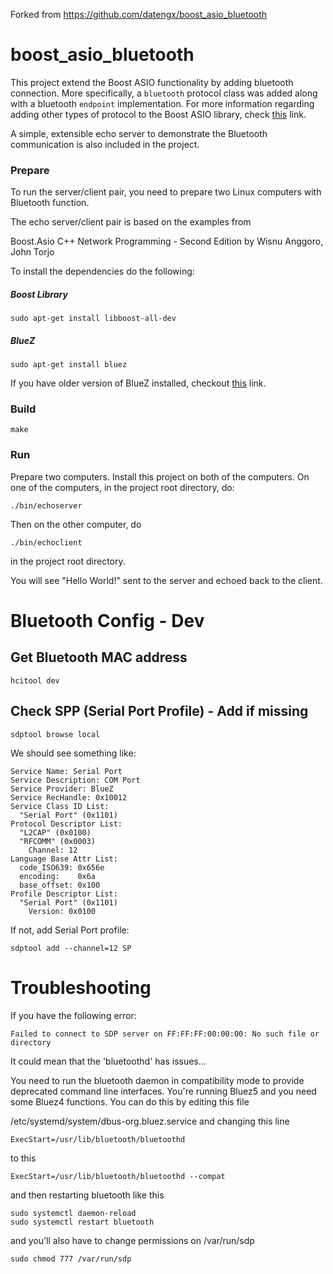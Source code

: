 Forked from https://github.com/datengx/boost_asio_bluetooth

# boost_asio_bluetooth
This project extend the Boost ASIO functionality by adding bluetooth connection. More specifically, a `bluetooth` protocol class was added along with a bluetooth `endpoint` implementation. For more information regarding adding other types of protocol to the Boost ASIO library, check [this](http://www.boost.org/doc/libs/1_64_0/doc/html/boost_asio/overview/networking/other_protocols.html) link.

A simple, extensible echo server to demonstrate the Bluetooth communication is also included in the project.

### Prepare
To run the server/client pair, you need to prepare two Linux computers with Bluetooth function.

The echo server/client pair is based on the examples from

Boost.Asio C++ Network Programming - Second Edition by Wisnu Anggoro, John Torjo

To install the dependencies do the following:
##### Boost Library
```
sudo apt-get install libboost-all-dev
```
##### BlueZ
```
sudo apt-get install bluez
```
If you have older version of BlueZ installed, checkout [this](https://askubuntu.com/questions/662347/bluez-5-x-and-ubuntu-14-0x/662349) link.

### Build
```
make
```
### Run
Prepare two computers. Install this project on both of the computers. On one of the computers, in the project root directory, do:
```
./bin/echoserver
```

Then on the other computer, do
```
./bin/echoclient
```
in the project root directory.

You will see "Hello World!" sent to the server and echoed back to the client.



# Bluetooth Config - Dev
## Get Bluetooth MAC address
```
hcitool dev
```
## Check SPP (Serial Port Profile) - Add if missing
```
sdptool browse local
```
We should see something like:

```
Service Name: Serial Port
Service Description: COM Port
Service Provider: BlueZ
Service RecHandle: 0x10012
Service Class ID List:
  "Serial Port" (0x1101)
Protocol Descriptor List:
  "L2CAP" (0x0100)
  "RFCOMM" (0x0003)
    Channel: 12
Language Base Attr List:
  code_ISO639: 0x656e
  encoding:    0x6a
  base_offset: 0x100
Profile Descriptor List:
  "Serial Port" (0x1101)
    Version: 0x0100
```

If not, add Serial Port profile:
```
sdptool add --channel=12 SP
```


# Troubleshooting
If you have the following error:
```
Failed to connect to SDP server on FF:FF:FF:00:00:00: No such file or directory
```

It could mean that the 'bluetoothd' has issues...


You need to run the bluetooth daemon in compatibility mode to provide deprecated command line interfaces. You're running Bluez5 and you need some Bluez4 functions. You can do this by editing this file

/etc/systemd/system/dbus-org.bluez.service and changing this line
```
ExecStart=/usr/lib/bluetooth/bluetoothd
```
to this
```
ExecStart=/usr/lib/bluetooth/bluetoothd --compat
```

and then restarting bluetooth like this
```
sudo systemctl daemon-reload
sudo systemctl restart bluetooth
```
and you'll also have to change permissions on /var/run/sdp
```
sudo chmod 777 /var/run/sdp
```

    
